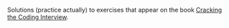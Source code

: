 Solutions (practice actually) to exercises that appear on the book [Cracking the Coding Interview](https://www.crackingthecodinginterview.com/).
